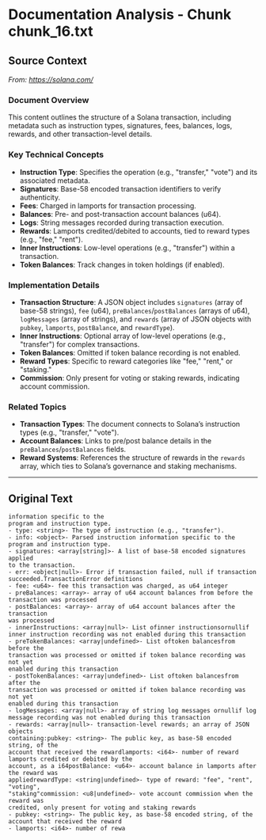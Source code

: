 # Documentation Analysis - Chunk chunk_16.txt

## Source Context
*From: https://solana.com/*

### Document Overview  
This content outlines the structure of a Solana transaction, including metadata such as instruction types, signatures, fees, balances, logs, rewards, and other transaction-level details.  

### Key Technical Concepts  
- **Instruction Type**: Specifies the operation (e.g., "transfer," "vote") and its associated metadata.  
- **Signatures**: Base-58 encoded transaction identifiers to verify authenticity.  
- **Fees**: Charged in lamports for transaction processing.  
- **Balances**: Pre- and post-transaction account balances (u64).  
- **Logs**: String messages recorded during transaction execution.  
- **Rewards**: Lamports credited/debited to accounts, tied to reward types (e.g., "fee," "rent").  
- **Inner Instructions**: Low-level operations (e.g., "transfer") within a transaction.  
- **Token Balances**: Track changes in token holdings (if enabled).  

### Implementation Details  
- **Transaction Structure**: A JSON object includes `signatures` (array of base-58 strings), `fee` (u64), `preBalances`/`postBalances` (arrays of u64), `logMessages` (array of strings), and `rewards` (array of JSON objects with `pubkey`, `lamports`, `postBalance`, and `rewardType`).  
- **Inner Instructions**: Optional array of low-level operations (e.g., "transfer") for complex transactions.  
- **Token Balances**: Omitted if token balance recording is not enabled.  
- **Reward Types**: Specific to reward categories like "fee," "rent," or "staking."  
- **Commission**: Only present for voting or staking rewards, indicating account commission.  

### Related Topics  
- **Transaction Types**: The document connects to Solana’s instruction types (e.g., "transfer," "vote").  
- **Account Balances**: Links to pre/post balance details in the `preBalances`/`postBalances` fields.  
- **Reward Systems**: References the structure of rewards in the `rewards` array, which ties to Solana’s governance and staking mechanisms.

---

## Original Text
```
information specific to the
program and instruction type.
- type: <string>- The type of instruction (e.g., "transfer").
- info: <object>- Parsed instruction information specific to the
program and instruction type.
- signatures: <array[string]>- A list of base-58 encoded signatures applied
to the transaction.
- err: <object|null>- Error if transaction failed, null if transaction
succeeded.TransactionError definitions
- fee: <u64>- fee this transaction was charged, as u64 integer
- preBalances: <array>- array of u64 account balances from before the
transaction was processed
- postBalances: <array>- array of u64 account balances after the transaction
was processed
- innerInstructions: <array|null>- List ofinner instructionsornullif inner instruction recording was not enabled during this transaction
- preTokenBalances: <array|undefined>- List oftoken balancesfrom before the
transaction was processed or omitted if token balance recording was not yet
enabled during this transaction
- postTokenBalances: <array|undefined>- List oftoken balancesfrom after the
transaction was processed or omitted if token balance recording was not yet
enabled during this transaction
- logMessages: <array|null>- array of string log messages ornullif log
message recording was not enabled during this transaction
- rewards: <array|null>- transaction-level rewards; an array of JSON objects
containing:pubkey: <string>- The public key, as base-58 encoded string, of the
account that received the rewardlamports: <i64>- number of reward lamports credited or debited by the
account, as a i64postBalance: <u64>- account balance in lamports after the reward was
appliedrewardType: <string|undefined>- type of reward: "fee", "rent", "voting",
"staking"commission: <u8|undefined>- vote account commission when the reward was
credited, only present for voting and staking rewards
- pubkey: <string>- The public key, as base-58 encoded string, of the
account that received the reward
- lamports: <i64>- number of rewa
```